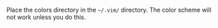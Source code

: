 Place the colors directory in the `~/.vim/` directory. The color scheme will not work unless you do this.
